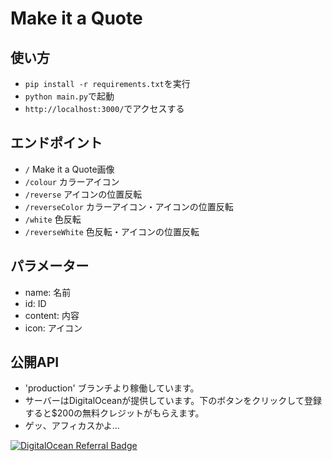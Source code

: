 # Make it a Quote
## 使い方
- `pip install -r requirements.txt`を実行
- `python main.py`で起動
- `http://localhost:3000/`でアクセスする
## エンドポイント
- `/` Make it a Quote画像
- `/colour` カラーアイコン
- `/reverse` アイコンの位置反転
- `/reverseColor` カラーアイコン・アイコンの位置反転
- `/white` 色反転
- `/reverseWhite` 色反転・アイコンの位置反転
## パラメーター
- name: 名前
- id: ID
- content: 内容
- icon: アイコン
## 公開API
- 'production' ブランチより稼働しています。
- サーバーはDigitalOceanが提供しています。下のボタンをクリックして登録すると$200の無料クレジットがもらえます。
- ゲッ、アフィカスかよ...

[![DigitalOcean Referral Badge](https://web-platforms.sfo2.cdn.digitaloceanspaces.com/WWW/Badge%201.svg)](https://www.digitalocean.com/?refcode=8cf946829421&utm_campaign=Referral_Invite&utm_medium=Referral_Program&utm_source=badge)
